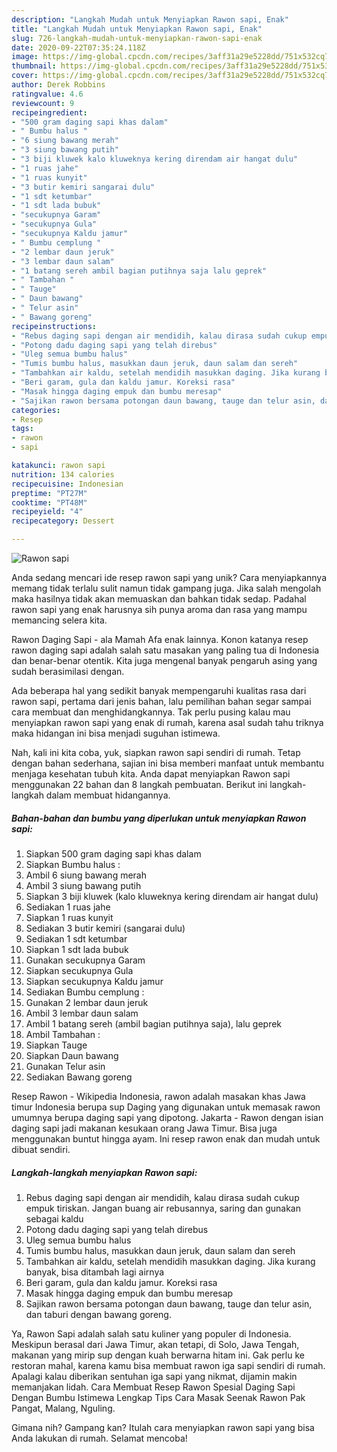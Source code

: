```yaml
---
description: "Langkah Mudah untuk Menyiapkan Rawon sapi, Enak"
title: "Langkah Mudah untuk Menyiapkan Rawon sapi, Enak"
slug: 726-langkah-mudah-untuk-menyiapkan-rawon-sapi-enak
date: 2020-09-22T07:35:24.118Z
image: https://img-global.cpcdn.com/recipes/3aff31a29e5228dd/751x532cq70/rawon-sapi-foto-resep-utama.jpg
thumbnail: https://img-global.cpcdn.com/recipes/3aff31a29e5228dd/751x532cq70/rawon-sapi-foto-resep-utama.jpg
cover: https://img-global.cpcdn.com/recipes/3aff31a29e5228dd/751x532cq70/rawon-sapi-foto-resep-utama.jpg
author: Derek Robbins
ratingvalue: 4.6
reviewcount: 9
recipeingredient:
- "500 gram daging sapi khas dalam"
- " Bumbu halus "
- "6 siung bawang merah"
- "3 siung bawang putih"
- "3 biji kluwek kalo kluweknya kering direndam air hangat dulu"
- "1 ruas jahe"
- "1 ruas kunyit"
- "3 butir kemiri sangarai dulu"
- "1 sdt ketumbar"
- "1 sdt lada bubuk"
- "secukupnya Garam"
- "secukupnya Gula"
- "secukupnya Kaldu jamur"
- " Bumbu cemplung "
- "2 lembar daun jeruk"
- "3 lembar daun salam"
- "1 batang sereh ambil bagian putihnya saja lalu geprek"
- " Tambahan "
- " Tauge"
- " Daun bawang"
- " Telur asin"
- " Bawang goreng"
recipeinstructions:
- "Rebus daging sapi dengan air mendidih, kalau dirasa sudah cukup empuk tiriskan. Jangan buang air rebusannya, saring dan gunakan sebagai kaldu"
- "Potong dadu daging sapi yang telah direbus"
- "Uleg semua bumbu halus"
- "Tumis bumbu halus, masukkan daun jeruk, daun salam dan sereh"
- "Tambahkan air kaldu, setelah mendidih masukkan daging. Jika kurang banyak, bisa ditambah lagi airnya"
- "Beri garam, gula dan kaldu jamur. Koreksi rasa"
- "Masak hingga daging empuk dan bumbu meresap"
- "Sajikan rawon bersama potongan daun bawang, tauge dan telur asin, dan taburi dengan bawang goreng."
categories:
- Resep
tags:
- rawon
- sapi

katakunci: rawon sapi 
nutrition: 134 calories
recipecuisine: Indonesian
preptime: "PT27M"
cooktime: "PT48M"
recipeyield: "4"
recipecategory: Dessert

---
```



![Rawon sapi](https://img-global.cpcdn.com/recipes/3aff31a29e5228dd/751x532cq70/rawon-sapi-foto-resep-utama.jpg)

Anda sedang mencari ide resep rawon sapi yang unik? Cara menyiapkannya memang tidak terlalu sulit namun tidak gampang juga. Jika salah mengolah maka hasilnya tidak akan memuaskan dan bahkan tidak sedap. Padahal rawon sapi yang enak harusnya sih punya aroma dan rasa yang mampu memancing selera kita.

Rawon Daging Sapi - ala Mamah Afa enak lainnya. Konon katanya resep rawon daging sapi adalah salah satu masakan yang paling tua di Indonesia dan benar-benar otentik. Kita juga mengenal banyak pengaruh asing yang sudah berasimilasi dengan.

Ada beberapa hal yang sedikit banyak mempengaruhi kualitas rasa dari rawon sapi, pertama dari jenis bahan, lalu pemilihan bahan segar sampai cara membuat dan menghidangkannya. Tak perlu pusing kalau mau menyiapkan rawon sapi yang enak di rumah, karena asal sudah tahu triknya maka hidangan ini bisa menjadi suguhan istimewa.


Nah, kali ini kita coba, yuk, siapkan rawon sapi sendiri di rumah. Tetap dengan bahan sederhana, sajian ini bisa memberi manfaat untuk membantu menjaga kesehatan tubuh kita. Anda dapat menyiapkan Rawon sapi menggunakan 22 bahan dan 8 langkah pembuatan. Berikut ini langkah-langkah dalam membuat hidangannya.

<!--inarticleads1-->

##### Bahan-bahan dan bumbu yang diperlukan untuk menyiapkan Rawon sapi:

1. Siapkan 500 gram daging sapi khas dalam
1. Siapkan  Bumbu halus :
1. Ambil 6 siung bawang merah
1. Ambil 3 siung bawang putih
1. Siapkan 3 biji kluwek (kalo kluweknya kering direndam air hangat dulu)
1. Sediakan 1 ruas jahe
1. Siapkan 1 ruas kunyit
1. Sediakan 3 butir kemiri (sangarai dulu)
1. Sediakan 1 sdt ketumbar
1. Siapkan 1 sdt lada bubuk
1. Gunakan secukupnya Garam
1. Siapkan secukupnya Gula
1. Siapkan secukupnya Kaldu jamur
1. Sediakan  Bumbu cemplung :
1. Gunakan 2 lembar daun jeruk
1. Ambil 3 lembar daun salam
1. Ambil 1 batang sereh (ambil bagian putihnya saja), lalu geprek
1. Ambil  Tambahan :
1. Siapkan  Tauge
1. Siapkan  Daun bawang
1. Gunakan  Telur asin
1. Sediakan  Bawang goreng


Resep Rawon - Wikipedia Indonesia, rawon adalah masakan khas Jawa timur Indonesia berupa sup Daging yang digunakan untuk memasak rawon umumnya berupa daging sapi yang dipotong. Jakarta - Rawon dengan isian daging sapi jadi makanan kesukaan orang Jawa Timur. Bisa juga menggunakan buntut hingga ayam. Ini resep rawon enak dan mudah untuk dibuat sendiri. 

<!--inarticleads2-->

##### Langkah-langkah menyiapkan Rawon sapi:

1. Rebus daging sapi dengan air mendidih, kalau dirasa sudah cukup empuk tiriskan. Jangan buang air rebusannya, saring dan gunakan sebagai kaldu
1. Potong dadu daging sapi yang telah direbus
1. Uleg semua bumbu halus
1. Tumis bumbu halus, masukkan daun jeruk, daun salam dan sereh
1. Tambahkan air kaldu, setelah mendidih masukkan daging. Jika kurang banyak, bisa ditambah lagi airnya
1. Beri garam, gula dan kaldu jamur. Koreksi rasa
1. Masak hingga daging empuk dan bumbu meresap
1. Sajikan rawon bersama potongan daun bawang, tauge dan telur asin, dan taburi dengan bawang goreng.


Ya, Rawon Sapi adalah salah satu kuliner yang populer di Indonesia. Meskipun berasal dari Jawa Timur, akan tetapi, di Solo, Jawa Tengah, makanan yang mirip sup dengan kuah berwarna hitam ini. Gak perlu ke restoran mahal, karena kamu bisa membuat rawon iga sapi sendiri di rumah. Apalagi kalau diberikan sentuhan iga sapi yang nikmat, dijamin makin memanjakan lidah. Cara Membuat Resep Rawon Spesial Daging Sapi Dengan Bumbu Istimewa Lengkap Tips Cara Masak Seenak Rawon Pak Pangat, Malang, Nguling. 

Gimana nih? Gampang kan? Itulah cara menyiapkan rawon sapi yang bisa Anda lakukan di rumah. Selamat mencoba!

